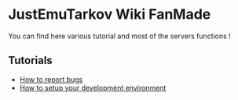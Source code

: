 # JustEmuTarkov Wiki FanMade

You can find here various tutorial and most of the servers functions !



## Tutorials
* [How to report bugs](https://github.com/justemutarkov/Server/wiki/Bug-Reporting)
* [How to setup your development environment](https://github.com/justemutarkov/Server/wiki/Development-Environment-Setup)
